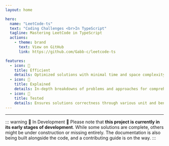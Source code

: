 ```yaml
---
layout: home

hero:
  name: "LeetCode-ts"
  text: "Coding Challenges <br>In TypeScript"
  tagline: Mastering LeetCode in TypeScript
  actions:
    - theme: brand
      text: View on GitHub
      link: https://github.com/Gabb-c/leetcode-ts

features:
  - icon: 🌱
    title: Efficient
    details: Optimized solutions with minimal time and space complexity.
  - icon: 📜
    title: Explained
    details: In-depth breakdowns of problems and approaches for comprehensive understanding.
  - icon: 🧪
    title: Tested
    details: Ensures solutions correctness through various unit and benchmark tests.
---
```


---

::: warning 🚧 In Development 🚧
Please note that **this project is currently in its early stages of development**. 
While some solutions are complete, others might be under construction or missing entirely. 
The documentation is also being built alongside the code, and a contributing guide is on the way.
:::
